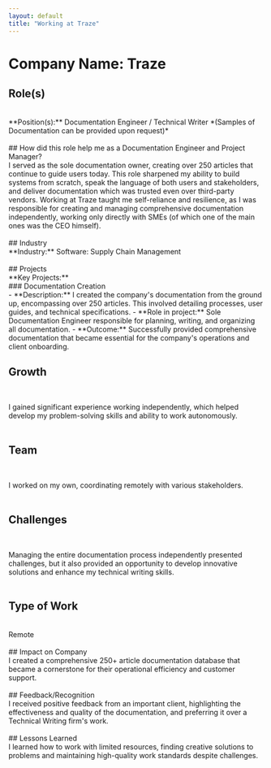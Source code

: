 ```yaml
---
layout: default
title: "Working at Traze"
---
```


# Company Name: Traze

## Role(s)
<br>
**Position(s):** Documentation Engineer / Technical Writer *(Samples of Documentation can be provided upon request)*
<br>
<br>
## How did this role help me as a Documentation Engineer and Project Manager?
<br>
I served as the sole documentation owner, creating over 250 articles that continue to guide users today. This role sharpened my ability to build systems from scratch, speak the language of both users and stakeholders, and deliver documentation which was trusted even over third-party vendors. Working at Traze taught me self-reliance and resilience, as I was responsible for creating and managing comprehensive documentation independently, working only directly with SMEs (of which one of the main ones was the CEO himself). 
<br>
<br>
## Industry
<br>
**Industry:** Software: Supply Chain Management
<br>
<br>
## Projects
<br>
**Key Projects:**
<br>
### Documentation Creation
<br>
- **Description:** I created the company's documentation from the ground up, encompassing over 250 articles. This involved detailing processes, user guides, and technical specifications.  
- **Role in project:** Sole Documentation Engineer responsible for planning, writing, and organizing all documentation.  
- **Outcome:** Successfully provided comprehensive documentation that became essential for the company's operations and client onboarding.

## Growth
<br>

I gained significant experience working independently, which helped develop my problem-solving skills and ability to work autonomously.
<br>
<br>
## Team
<br>

I worked on my own, coordinating remotely with various stakeholders.
<br>
<br>
## Challenges
<br>

Managing the entire documentation process independently presented challenges, but it also provided an opportunity to develop innovative solutions and enhance my technical writing skills.
<br>
<br>
## Type of Work
<br>
 Remote
<br>
<br>
## Impact on Company
<br>
I created a comprehensive 250+ article documentation database that became a cornerstone for their operational efficiency and customer support.
<br>
<br>
## Feedback/Recognition
<br>
I received positive feedback from an important client, highlighting the effectiveness and quality of the documentation, and preferring it over a Technical Writing firm's work.
<br>
<br>
## Lessons Learned
<br>
I learned how to work with limited resources, finding creative solutions to problems and maintaining high-quality work standards despite challenges.
